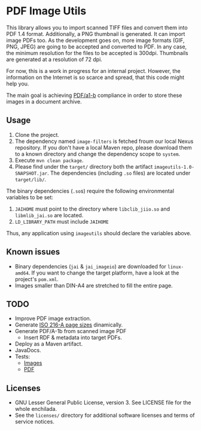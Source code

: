 # PDF Image Utils

This library allows you to import scanned TIFF files and convert them into PDF 1.4 format. Additionally, a PNG thumbnail
is generated. It can import image PDFs too. As the development goes on, more image formats (GIF, PNG, JPEG) are going to
 be accepted and converted to PDF. In any case, the minimum resolution for the files to be accepted is 300dpi. Thumbnails
are generated at a resolution of 72 dpi.

For now, this is a work in progress for an internal project. However, the information on the Internet is so scarce and
spread, that this code might help you.

The main goal is achieving [PDF/a1-b](http://www.pdfa.org/2011/08/improved-pdfa-1b/) compliance in order to store these
 images in a document archive.


## Usage

1. Clone the project.
1. The dependency named `image-filters` is fetched froum our local Nexus repository. If you don't have a local Maven
repo, please download them to a known directory and change the dependency scope to `system`.
1. Execute `mvn clean package`.
1. Please find under the `target/` directory both the artifact `imageutils-1.0-SNAPSHOT.jar`. The dependencies (including
 `.so` files) are located under `target/lib/`.

The binary dependencies (`.so`s) require the following environmental variables to be set:

1. `JAIHOME` must point to the directory where `libclib_jiio.so` and `libmlib_jai.so` are located.
1. `LD_LIBRARY_PATH` must include `JAIHOME`

Thus, any application using `imageutils` should declare the variables above.

## Known issues

* Binary dependencies (`jai` & `jai_imageio`) are downloaded for `linux-amd64`. If you want to change the target platform,
 have a look at the project's `pom.xml`.
* Images smaller than DIN-A4 are stretched to fill the entire page.

## TODO

* Improve PDF image extraction.
* Generate [ISO 216-A page sizes]() dinamically.
* Generate PDF/A-1b from scanned image PDF
  * Insert RDF & metadata into target PDFs.
* Deploy as a Maven artifact.
* JavaDocs.
* Tests:
  * [Images](http://en.wikipedia.org/wiki/Standard_test_image)
  * [PDF](https://duckduckgo.com/?q=testing+pdf+generation)

## Licenses

* GNU Lesser General Public License, version 3. See LICENSE file for the whole enchilada.
* See the `licenses/` directory for additional software licenses and terms of service notices.